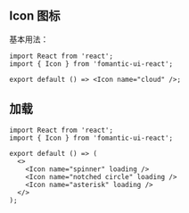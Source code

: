 ## Icon 图标

基本用法：

```tsx
import React from 'react';
import { Icon } from 'fomantic-ui-react';

export default () => <Icon name="cloud" />;
```

## 加载

```tsx
import React from 'react';
import { Icon } from 'fomantic-ui-react';

export default () => (
  <>
    <Icon name="spinner" loading />
    <Icon name="notched circle" loading />
    <Icon name="asterisk" loading />
  </>
);
```

<API src="../../src/icon/index.ts"></API>

